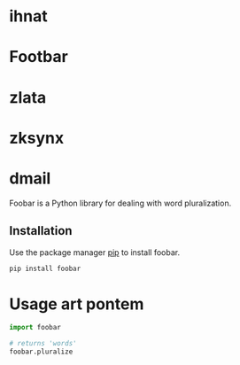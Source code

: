 # ihnat
# Footbar
# zlata
# zksynx
# dmail

Foobar is a Python library for dealing with word pluralization.

## Installation

Use the package manager [pip](https://pip.pypa.io/en/stable/) to install foobar.

```bash
pip install foobar
```

# Usage art pontem

```python
import foobar

# returns 'words'
foobar.pluralize
